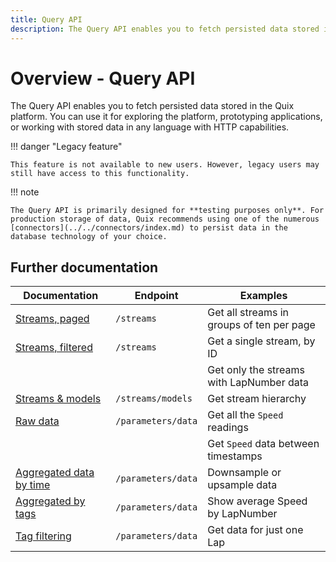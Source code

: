 ```yaml
---
title: Query API
description: The Query API enables you to fetch persisted data stored in the Quix platform.
---
```


# Overview - Query API

The Query API enables you to fetch persisted data stored in the Quix platform. You can use it for exploring the platform, prototyping applications, or working with stored data in any language with HTTP capabilities.

!!! danger "Legacy feature"

	This feature is not available to new users. However, legacy users may still have access to this functionality.

!!! note

    The Query API is primarily designed for **testing purposes only**. For production storage of data, Quix recommends using one of the numerous [connectors](../../connectors/index.md) to persist data in the database technology of your choice.

## Further documentation

| Documentation                                | Endpoint           | Examples                                  |
| -------------------------------------------- | ------------------ | ----------------------------------------- |
| [Streams, paged](streams-paged.md)           | `/streams`         | Get all streams in groups of ten per page |
| [Streams, filtered](streams-filtered.md)     | `/streams`         | Get a single stream, by ID                |
|                                              |                    | Get only the streams with LapNumber data  |
| [Streams & models](streams-models.md)        | `/streams/models`  | Get stream hierarchy                      |
| [Raw data](raw-data.md)                      | `/parameters/data` | Get all the `Speed` readings              |
|                                              |                    | Get `Speed` data between timestamps       |
| [Aggregated data by time](aggregate-time.md) | `/parameters/data` | Downsample or upsample data               |
| [Aggregated by tags](aggregate-tags.md)      | `/parameters/data` | Show average Speed by LapNumber           |
| [Tag filtering](filter-tags.md)              | `/parameters/data` | Get data for just one Lap                 |
